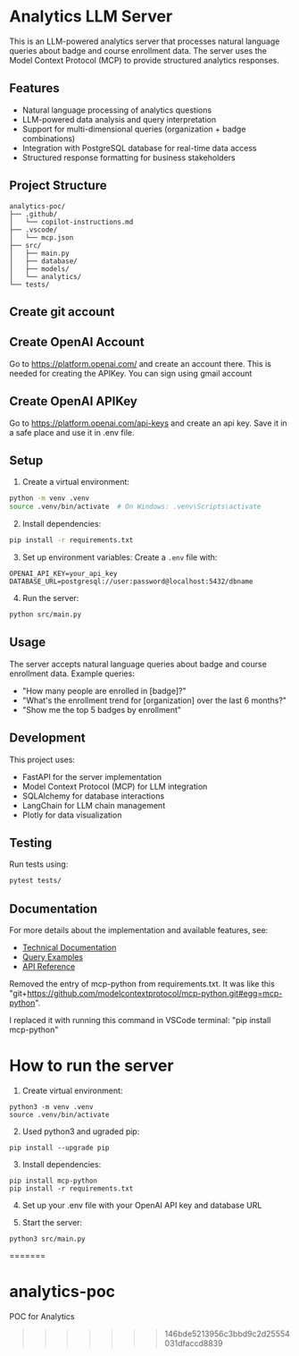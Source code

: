 
# Analytics LLM Server

This is an LLM-powered analytics server that processes natural language queries about badge and course enrollment data. The server uses the Model Context Protocol (MCP) to provide structured analytics responses.

## Features

- Natural language processing of analytics questions
- LLM-powered data analysis and query interpretation
- Support for multi-dimensional queries (organization + badge combinations)
- Integration with PostgreSQL database for real-time data access
- Structured response formatting for business stakeholders

## Project Structure

```
analytics-poc/
├── .github/
│   └── copilot-instructions.md
├── .vscode/
│   └── mcp.json
├── src/
│   ├── main.py
│   ├── database/
│   ├── models/
│   └── analytics/
└── tests/
```

## Create git account

## Create OpenAI Account

Go to https://platform.openai.com/ and create an account there. This is needed for creating the APIKey. You can sign using gmail account

## Create OpenAI APIKey

Go to https://platform.openai.com/api-keys and create an api key. Save it in a safe place and use it in .env file.

## Setup

1. Create a virtual environment:

```bash
python -m venv .venv
source .venv/bin/activate  # On Windows: .venv\Scripts\activate
```

2. Install dependencies:

```bash
pip install -r requirements.txt
```

3. Set up environment variables:
   Create a `.env` file with:

```
OPENAI_API_KEY=your_api_key
DATABASE_URL=postgresql://user:password@localhost:5432/dbname
```

4. Run the server:

```bash
python src/main.py
```

## Usage

The server accepts natural language queries about badge and course enrollment data. Example queries:

- "How many people are enrolled in [badge]?"
- "What's the enrollment trend for [organization] over the last 6 months?"
- "Show me the top 5 badges by enrollment"

## Development

This project uses:

- FastAPI for the server implementation
- Model Context Protocol (MCP) for LLM integration
- SQLAlchemy for database interactions
- LangChain for LLM chain management
- Plotly for data visualization

## Testing

Run tests using:

```bash
pytest tests/
```

## Documentation

For more details about the implementation and available features, see:

- [Technical Documentation](docs/technical_documentation.md)
- [Query Examples](docs/query_examples.md)
- [API Reference](docs/api_reference.md)

Removed the entry of mcp-python from requirements.txt. It was like this "git+https://github.com/modelcontextprotocol/mcp-python.git#egg=mcp-python".

I replaced it with running this command in VSCode terminal: "pip install mcp-python"

# How to run the server

1. Create virtual environment:

```
python3 -m venv .venv
source .venv/bin/activate
```

2. Used python3 and ugraded pip:

```
pip install --upgrade pip
```

3. Install dependencies:

```
pip install mcp-python
pip install -r requirements.txt
```

4. Set up your .env file with your OpenAI API key and database URL

5. Start the server:

```
python3 src/main.py
```
=======
# analytics-poc
POC for Analytics
>>>>>>> 146bde5213956c3bbd9c2d25554031dfaccd8839
